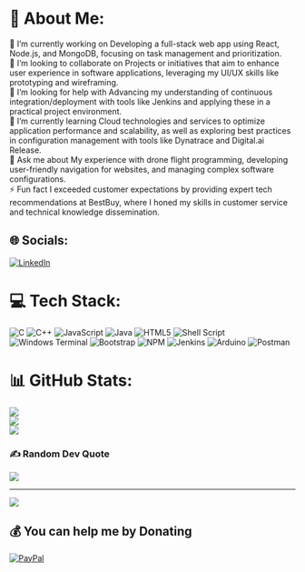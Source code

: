 # 💫 About Me:
🔭 I’m currently working on Developing a full-stack web app using React, Node.js, and MongoDB, focusing on task management and prioritization.<br>👯 I’m looking to collaborate on Projects or initiatives that aim to enhance user experience in software applications, leveraging my UI/UX skills like prototyping and wireframing.<br>🤝 I’m looking for help with Advancing my understanding of continuous integration/deployment with tools like Jenkins and applying these in a practical project environment.<br>🌱 I’m currently learning Cloud technologies and services to optimize application performance and scalability, as well as exploring best practices in configuration management with tools like Dynatrace and Digital.ai Release.<br>💬 Ask me about My experience with drone flight programming, developing user-friendly navigation for websites, and managing complex software configurations.<br>⚡ Fun fact I exceeded customer expectations by providing expert tech recommendations at BestBuy, where I honed my skills in customer service and technical knowledge dissemination.


## 🌐 Socials:
[![LinkedIn](https://img.shields.io/badge/LinkedIn-%230077B5.svg?logo=linkedin&logoColor=white)](https://linkedin.com/in/https://www.linkedin.com/in/joshua-annor/) 

# 💻 Tech Stack:
![C](https://img.shields.io/badge/c-%2300599C.svg?style=flat-square&logo=c&logoColor=white) ![C++](https://img.shields.io/badge/c++-%2300599C.svg?style=flat-square&logo=c%2B%2B&logoColor=white) ![JavaScript](https://img.shields.io/badge/javascript-%23323330.svg?style=flat-square&logo=javascript&logoColor=%23F7DF1E) ![Java](https://img.shields.io/badge/java-%23ED8B00.svg?style=flat-square&logo=openjdk&logoColor=white) ![HTML5](https://img.shields.io/badge/html5-%23E34F26.svg?style=flat-square&logo=html5&logoColor=white) ![Shell Script](https://img.shields.io/badge/shell_script-%23121011.svg?style=flat-square&logo=gnu-bash&logoColor=white) ![Windows Terminal](https://img.shields.io/badge/Windows%20Terminal-%234D4D4D.svg?style=flat-square&logo=windows-terminal&logoColor=white) ![Bootstrap](https://img.shields.io/badge/bootstrap-%238511FA.svg?style=flat-square&logo=bootstrap&logoColor=white) ![NPM](https://img.shields.io/badge/NPM-%23CB3837.svg?style=flat-square&logo=npm&logoColor=white) ![Jenkins](https://img.shields.io/badge/jenkins-%232C5263.svg?style=flat-square&logo=jenkins&logoColor=white) ![Arduino](https://img.shields.io/badge/-Arduino-00979D?style=flat-square&logo=Arduino&logoColor=white) ![Postman](https://img.shields.io/badge/Postman-FF6C37?style=flat-square&logo=postman&logoColor=white)
# 📊 GitHub Stats:
![](https://github-readme-stats.vercel.app/api?username=joshuaannor&theme=algolia&hide_border=false&include_all_commits=true&count_private=true)<br/>
![](https://github-readme-streak-stats.herokuapp.com/?user=joshuaannor&theme=algolia&hide_border=false)<br/>
![](https://github-readme-stats.vercel.app/api/top-langs/?username=joshuaannor&theme=algolia&hide_border=false&include_all_commits=true&count_private=true&layout=compact)

### ✍️ Random Dev Quote
![](https://quotes-github-readme.vercel.app/api?type=horizontal&theme=radical)

---
[![](https://visitcount.itsvg.in/api?id=joshuaannor&icon=0&color=0)](https://visitcount.itsvg.in)

  ## 💰 You can help me by Donating
  [![PayPal](https://img.shields.io/badge/PayPal-00457C?style=for-the-badge&logo=paypal&logoColor=white)](https://paypal.me/https://paypal.me/JAnnor826?country.x=US&locale.x=en_US) 

  
<!-- Proudly created with GPRM ( https://gprm.itsvg.in ) -->